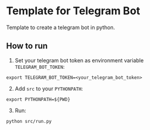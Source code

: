 # Template for Telegram Bot

Template to create a telegram bot in python.

## How to run
1. Set your telegram bot token as environment variable `TELEGRAM_BOT_TOKEN`:
```
export TELEGRAM_BOT_TOKEN=<your_telegram_bot_token>
```

2. Add `src` to your `PYTHONPATH`:
```
export PYTHONPATH=${PWD}
```

3. Run:
```
python src/run.py
```